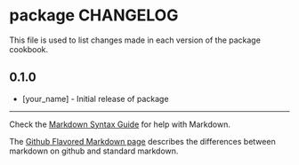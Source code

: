 package CHANGELOG
=================

This file is used to list changes made in each version of the package cookbook.

0.1.0
-----
- [your_name] - Initial release of package

- - -
Check the [Markdown Syntax Guide](http://daringfireball.net/projects/markdown/syntax) for help with Markdown.

The [Github Flavored Markdown page](http://github.github.com/github-flavored-markdown/) describes the differences between markdown on github and standard markdown.
